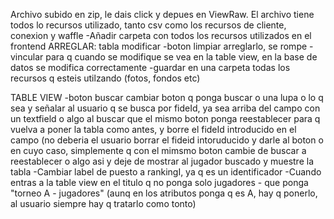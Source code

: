 Archivo subido en zip, le dais click y depues en ViewRaw.
El archivo tiene todos lo recursos utilizado, tanto csv como los recursos de cliente, conexion y waffle
          -Añadir carpeta con todos los recursos utilizados en el frontend
ARREGLAR:
tabla modificar
-boton limpiar arreglarlo, se rompe
-vincular para q cuando se modifique se vea en la table view, en la base de datos se modifica correctamente
-guardar en una carpeta todas los recursos q esteis utilzando (fotos, fondos etc)

TABLE VIEW
-boton buscar
	cambiar boton q ponga buscar o una lupa o lo q sea y señalar al usuario q se busca por fideId, ya sea arriba del campo con un textfield o algo
	al buscar que el mismo boton ponga reestablecer para q vuelva a poner la tabla como antes, y borre el fideId introducido en el campo (no deberia el usuario borrar el fideid intoruducido y darle al boton o en cuyo caso, simplemente q con el mimsmo boton cambie de buscar a reestablecer o algo asi y deje de mostrar al jugador buscado y muestre la tabla 
-Cambiar label de puesto a rankingI, ya q es un identificador
-Cuando entras a la table view en el titulo q no ponga solo jugadores - que ponga "torneo A - jugadores" (aunq en los atributos ponga q es A, hay q ponerlo, al usuario siempre hay q tratarlo como tonto)

